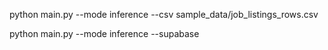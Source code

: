 python main.py --mode inference --csv sample_data/job_listings_rows.csv

python main.py --mode inference --supabase 